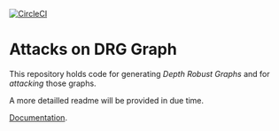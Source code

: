 [![CircleCI](https://circleci.com/gh/filecoin-project/drg-attacks.svg?style=svg)](https://circleci.com/gh/filecoin-project/drg-attacks)
# Attacks on DRG Graph 

This repository holds code for generating *Depth Robust Graphs* and for
*attacking* those graphs. 

A more detailled readme will be provided in due time.

[Documentation](./docs).
